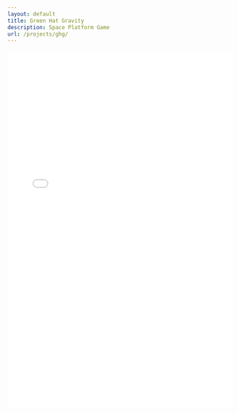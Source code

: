 ```yaml
---
layout: default
title: Green Hat Gravity
description: Space Platform Game
url: /projects/ghg/
---
```

<iframe src="{{ site.baseurl }}/static/ghg.html" width="100%" height="800" frameborder="0"></iframe>